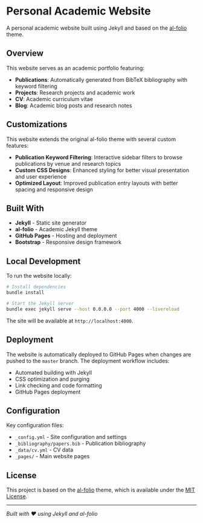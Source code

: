 # Personal Academic Website

A personal academic website built using Jekyll and based on the [al-folio](https://github.com/alshedivat/al-folio) theme.

## Overview

This website serves as an academic portfolio featuring:

- **Publications**: Automatically generated from BibTeX bibliography with keyword filtering
- **Projects**: Research projects and academic work
- **CV**: Academic curriculum vitae
- **Blog**: Academic blog posts and research notes

## Customizations

This website extends the original al-folio theme with several custom features:

- **Publication Keyword Filtering**: Interactive sidebar filters to browse publications by venue and research topics
- **Custom CSS Designs**: Enhanced styling for better visual presentation and user experience
- **Optimized Layout**: Improved publication entry layouts with better spacing and responsive design

## Built With

- **Jekyll** - Static site generator
- **al-folio** - Academic Jekyll theme
- **GitHub Pages** - Hosting and deployment
- **Bootstrap** - Responsive design framework

## Local Development

To run the website locally:

```bash
# Install dependencies
bundle install

# Start the Jekyll server
bundle exec jekyll serve --host 0.0.0.0 --port 4000 --livereload
```

The site will be available at `http://localhost:4000`.

## Deployment

The website is automatically deployed to GitHub Pages when changes are pushed to the `master` branch. The deployment workflow includes:

- Automated building with Jekyll
- CSS optimization and purging
- Link checking and code formatting
- GitHub Pages deployment

## Configuration

Key configuration files:

- `_config.yml` - Site configuration and settings
- `_bibliography/papers.bib` - Publication bibliography
- `_data/cv.yml` - CV data
- `_pages/` - Main website pages

## License

This project is based on the [al-folio](https://github.com/alshedivat/al-folio) theme, which is available under the [MIT License](https://github.com/alshedivat/al-folio/blob/master/LICENSE).

---

_Built with ❤️ using Jekyll and al-folio_

